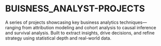 # BUISNESS_ANALYST-PROJECTS
A series of projects showcasing key business analytics techniques—ranging from attribution modeling and cohort analysis to causal inference and survival analysis. Built to extract insights, drive decisions, and refine strategy using statistical depth and real-world data.
